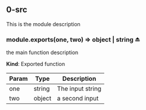 ## 0-src
This is the module description


### module.exports(one, two) ⇒ object | string ⏏
the main function description

**Kind**: Exported function  

| Param | Type   | Description      |
| ----- | ------ | ---------------- |
| one   | string | The input string |
| two   | object | a second input   |


